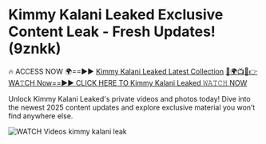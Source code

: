 # Kimmy Kalani Leaked Exclusive Content Leak - Fresh Updates! (9znkk)

🔥 ACCESS NOW 🌍==►► <a href="https://tinyurl.com/3fjeunct" rel="nofollow">Kimmy Kalani Leaked Latest Collection</a></h3>
[🔴🌍📺📱👉WA𝚃CH Now==►► CLICK HERE TO Kimmy Kalani Leaked 𝚆𝙰𝚃𝙲𝙷 NOW](https://tinyurl.com/3fjeunct)

Unlock Kimmy Kalani Leaked's private videos and photos today! Dive into the newest 2025 content updates and explore exclusive material you won’t find anywhere else.


<a href="https://tinyurl.com/3fjeunct" rel="nofollow" data-target="animated-image.originalLink"><img src="https://camo.githubusercontent.com/8a4f000d20f83aca3bf7ec5f350d767afa0574a8a352519fd8cfa583a6f93a33/68747470733a2f2f692e696d6775722e636f6d2f644a486b345a712e676966" alt="WATCH Videos" data-canonical-src="https://i.imgur.com/dJHk4Zq.gif" style="max-width: 100%; display: inline-block;" data-target="animated-image.originalImage"></a>
kimmy kalani leak